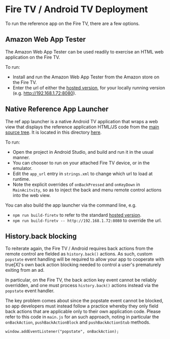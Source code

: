 # Fire TV / Android TV Deployment

To run the reference app on the Fire TV, there are a few options.

## Amazon Web App Tester

The Amazon Web App Tester can be used readily to exercise an HTML web application on the Fire TV.

To run:
* Install and run the Amazon Web App Tester from the Amazon store on the Fire TV.
* Enter the url of either the [hosted version](https://ctv.truex.com/web/ref-app/master/index.html), for your locally running version (e.g. http://192.168.1.72:8080).

## Native Reference App Launcher

The ref app launcher is a native Android TV application that wraps a web view that displays the reference application HTML/JS code from the [main source tree](../../src). It is located in this directory [here](./RefApp).

To run: 
* Open the project in Android Studio, and build and run it in the usual manner.
* You can chooser to run on your attached Fire TV device, or in the emulator.
* Edit the `app_url` entry in `strings.xml` to change which url to load at runtime.
* Note the explicit overrides of `onBackPressed` and `onKeyDown` in `MainAcitvity`, so as to inject the back and menu remote control actions into the web view.

You can also build the app launcher via the command line, e.g.
* `npm run build-firetv` to refer to the standard [hosted version](https://ctv.truex.com/web/ref-app/master/index.html).
* `npm run build-firetv -- http://192.168.1.72:8080` to override the url.

## History.back blocking

To reiterate again, the Fire TV / Android requires back actions from the remote control are fielded as `history.back()` actions. As such, custom `popstate` event handling will be required to allow your app to cooperate with true[X]'s own back action blocking needed to control a user's prematurely exiting from an ad.

In particular, on the Fire TV, the back action key event cannot be reliably overridden, and one must 
process `history.back()` actions instead via the `popstate` event handler.

The key problem comes about since the popstate event cannot be blocked, so app developers must instead follow a practice 
whereby they only field back actions that are applicable only to their own application code. Please refer to this 
code in `main.js` for an such approach, noting in particular the `onBackAction`, `pushBackActionBlock` 
and `pushBackActionStub` methods.
```
window.addEventListener("popstate", onBackAction);
```
